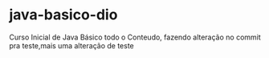 # java-basico-dio
Curso Inicial de Java Básico todo o Conteudo, 
fazendo alteração no commit pra teste,mais uma alteração de teste
